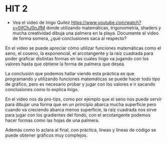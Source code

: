 # HIT 2

- Vea el video de Inigo Quilez https://www.youtube.com/watch?v=0ifChJ0nJfM donde utilizando matemáticas, trigonometría, shaders y mucha creatividad dibuja una palmera en la playa.
Documente el video de forma somera, ¿qué conclusiones saca al respecto?

En el video se puede apreciar cómo utilizar funciones matemáticas como el seno, el coseno, la exponencial, el arcotangente y la raíz cuadrada para poder graficar distintas formas en las cuales Inigo va jugando con los valores hasta que obtiene la forma de palmera que desea.

La conclusión que podemos hallar viendo esta práctica es que programando y utilizando funciones matemáticas se puede hacer todo tipo de gráfico, pero es necesario probar y jugar con los valores e ir sacando conclusiones como lo explica Inigo. 

En el video nos da pro-tips, como por ejemplo que el seno nos puede servir para dibujar una forma que en un principio abarca mucha superficie pero cuando va creciendo abarca menos superficie, la raíz cuadrada nos sirve para jugar con los gradientes del fondo, con el arcotangente podemos hacer formas como las hojas de una palmera. 

Además como lo aclara al final, con práctica, líneas y líneas de código se puede obtener gráficos muy complejos.
